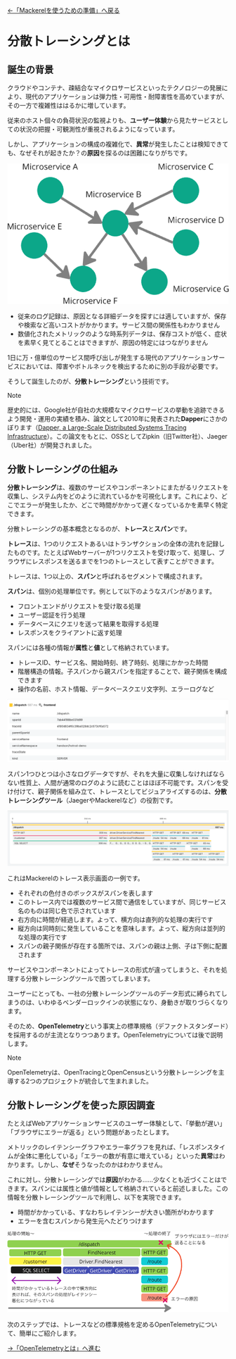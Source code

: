 [←「Mackerelを使うための準備」へ戻る](../02-mackerelsetup/README.md)

# 分散トレーシングとは

## 誕生の背景

クラウドやコンテナ、疎結合なマイクロサービスといったテクノロジーの発展により、現代のアプリケーションは弾力性・可用性・耐障害性を高めていますが、その一方で複雑性ははるかに増しています。

従来のホスト個々の負荷状況の監視よりも、**ユーザー体験**から見たサービスとしての状況の把握・可観測性が重視されるようになっています。

しかし、アプリケーションの構成の複雑化で、**異常**が発生したことは検知できても、なぜそれが起きたか？の**原因**を探るのは困難になりがちです。

![](./services.png)

- 従来のログ記録は、原因となる詳細データを探すには適していますが、保存や検索など高いコストがかかります。サービス間の関係性もわかりません
- 数値化されたメトリックのような時系列データは、保存コストが低く、症状を素早く見てとることはできますが、原因の特定にはつながりません

1日に万・億単位のサービス間呼び出しが発生する現代のアプリケーションサービスにおいては、障害やボトルネックを検出するために別の手段が必要です。

そうして誕生したのが、**分散トレーシング**という技術です。

> [!NOTE]
> 歴史的には、Google社が自社の大規模なマイクロサービスの挙動を追跡できるよう開発・運用の実績を積み、論文として2010年に発表された**Dapper**にさかのぼります（[Dapper, a Large-Scale Distributed Systems Tracing Infrastructure](https://research.google/pubs/dapper-a-large-scale-distributed-systems-tracing-infrastructure/)）。この論文をもとに、OSSとしてZipkin（旧Twitter社）、Jaeger（Uber社）が開発されました。

## 分散トレーシングの仕組み

**分散トレーシング**は、複数のサービスやコンポーネントにまたがるリクエストを収集し、システム内をどのように流れているかを可視化します。これにより、どこでエラーが発生したか、どこで時間がかかって遅くなっているかを素早く特定できます。

分散トレーシングの基本概念となるのが、**トレース**と**スパン**です。

**トレース**は、1つのリクエストあるいはトランザクションの全体の流れを記録したものです。たとえばWebサーバーが1つリクエストを受け取って、処理し、ブラウザにレスポンスを送るまでを1つのトレースとして表すことができます。

トレースは、1つ以上の、**スパン**と呼ばれるセグメントで構成されます。

**スパン**は、個別の処理単位です。例として以下のようなスパンがあります。

- フロントエンドがリクエストを受け取る処理
- ユーザー認証を行う処理
- データベースにクエリを送って結果を取得する処理
- レスポンスをクライアントに返す処理

スパンには各種の情報が**属性**と**値**として格納されています。

- トレースID、サービス名、開始時刻、終了時刻、処理にかかった時間
- 階層構造の情報。子スパンから親スパンを指定することで、親子関係を構成できます
- 操作の名前、ホスト情報、データベースクエリ文字列、エラーログなど

![](./attribute.png)

スパン1つひとつは小さなログデータですが、それを大量に収集しなければならない性質上、人間が通常のログのように読むことはほぼ不可能です。スパンを受け付けて、親子関係を組み立て、トレースとしてビジュアライズするのは、**分散トレーシングツール**（JaegerやMackerelなど）の役割です。

![](./visualize.png)

これはMackerelのトレース表示画面の一例です。

- それぞれの色付きのボックスがスパンを表します
- このトレース内では複数のサービス間で通信をしていますが、同じサービス名のものは同じ色で示されています
- 右方向に時間が経過します。よって、横方向は直列的な処理の実行です
- 縦方向は同時刻に発生していることを意味します。よって、縦方向は並列的な処理の実行です
- スパンの親子関係が存在する箇所では、スパンの親は上側、子は下側に配置されます

サービスやコンポーネントによってトレースの形式が違ってしまうと、それを処理する分散トレーシングツールで困ってしまいます。

ユーザーにとっても、一社の分散トレーシングツールのデータ形式に縛られてしまうのは、いわゆるベンダーロックインの状態になり、身動きが取りづらくなります。

そのため、**OpenTelemetry**という事実上の標準規格（デファクトスタンダード）を採用するのが主流となりつつあります。OpenTelemetryについては後で説明します。

> [!NOTE]
> OpenTelemetryは、OpenTracingとOpenCensusという分散トレーシングを主導する2つのプロジェクトが統合して生まれました。

## 分散トレーシングを使った原因調査

たとえばWebアプリケーションサービスのユーザー体験として、「挙動が遅い」「ブラウザにエラーが返る」という問題があったとします。

メトリックのレイテンシーグラフやエラー率グラフを見れば、「レスポンスタイムが全体に悪化している」「エラーの数が有意に増えている」といった**異常**はわかります。しかし、**なぜ**そうなったのかはわかりません。

これに対し、分散トレーシングでは**原因**がわかる……少なくとも近づくことはできます。スパンには属性と値が情報として格納されていると前述しました。この情報を分散トレーシングツールで利用し、以下を実現できます。

- 時間がかかっている、すなわちレイテンシーが大きい箇所がわかります
- エラーを含むスパンから発生元へたどりつけます

![](./traceerror.png)

次のステップでは、トレースなどの標準規格を定めるOpenTelemetryについて、簡単にご紹介します。

[→「OpenTelemetryとは」へ進む](../04-opentelemetry/README.md)
